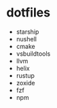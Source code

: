 # dotfiles

 - starship
 - nushell
 - cmake
 - vsbuildtools
 - llvm
 - helix
 - rustup
 - zoxide
 - fzf
 - npm
